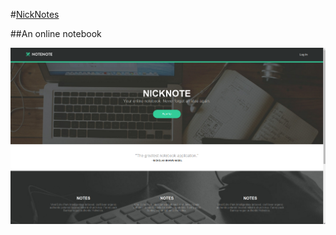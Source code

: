 #[NickNotes](http://nicknotes.herokuapp.com/)

##An online notebook

![alt text](/public/nicknotes.png)

